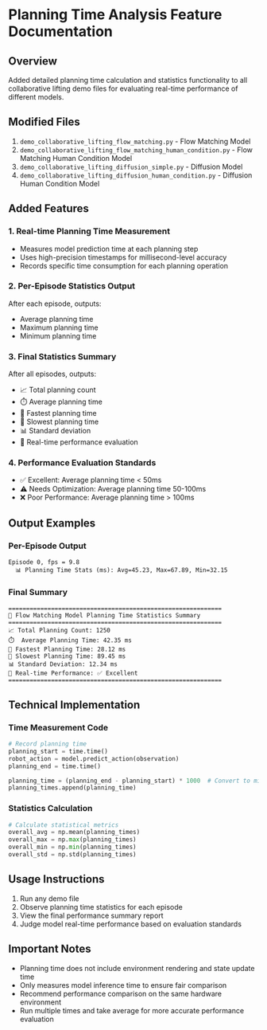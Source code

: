 # Planning Time Analysis Feature Documentation

## Overview
Added detailed planning time calculation and statistics functionality to all collaborative lifting demo files for evaluating real-time performance of different models.

## Modified Files
1. `demo_collaborative_lifting_flow_matching.py` - Flow Matching Model
2. `demo_collaborative_lifting_flow_matching_human_condition.py` - Flow Matching Human Condition Model
3. `demo_collaborative_lifting_diffusion_simple.py` - Diffusion Model
4. `demo_collaborative_lifting_diffusion_human_condition.py` - Diffusion Human Condition Model

## Added Features

### 1. Real-time Planning Time Measurement
- Measures model prediction time at each planning step
- Uses high-precision timestamps for millisecond-level accuracy
- Records specific time consumption for each planning operation

### 2. Per-Episode Statistics Output
After each episode, outputs:
- Average planning time
- Maximum planning time
- Minimum planning time

### 3. Final Statistics Summary
After all episodes, outputs:
- 📈 Total planning count
- ⏱️ Average planning time
- 🚀 Fastest planning time
- 🐌 Slowest planning time
- 📊 Standard deviation
- 🎯 Real-time performance evaluation

### 4. Performance Evaluation Standards
- ✅ Excellent: Average planning time < 50ms
- ⚠️ Needs Optimization: Average planning time 50-100ms
- ❌ Poor Performance: Average planning time > 100ms

## Output Examples

### Per-Episode Output
```
Episode 0, fps = 9.8
  📊 Planning Time Stats (ms): Avg=45.23, Max=67.89, Min=32.15
```

### Final Summary
```
============================================================
🎯 Flow Matching Model Planning Time Statistics Summary
============================================================
📈 Total Planning Count: 1250
⏱️  Average Planning Time: 42.35 ms
🚀 Fastest Planning Time: 28.12 ms
🐌 Slowest Planning Time: 89.45 ms
📊 Standard Deviation: 12.34 ms
🎯 Real-time Performance: ✅ Excellent
============================================================
```

## Technical Implementation

### Time Measurement Code
```python
# Record planning time
planning_start = time.time()
robot_action = model.predict_action(observation)
planning_end = time.time()

planning_time = (planning_end - planning_start) * 1000  # Convert to milliseconds
planning_times.append(planning_time)
```

### Statistics Calculation
```python
# Calculate statistical metrics
overall_avg = np.mean(planning_times)
overall_max = np.max(planning_times)
overall_min = np.min(planning_times)
overall_std = np.std(planning_times)
```

## Usage Instructions

1. Run any demo file
2. Observe planning time statistics for each episode
3. View the final performance summary report
4. Judge model real-time performance based on evaluation standards

## Important Notes

- Planning time does not include environment rendering and state update time
- Only measures model inference time to ensure fair comparison
- Recommend performance comparison on the same hardware environment
- Run multiple times and take average for more accurate performance evaluation
